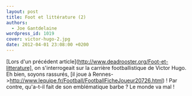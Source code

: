 ```yaml
---
layout: post
title: Foot et littérature (2)
authors:
  - Joe Gantdelaine
wordpress_id: 1019
cover: victor-hugo-2.jpg
date: 2012-04-01 23:08:00 +0200
---
```


[Lors d'un précédent article](http://www.deadrooster.org/Foot-et-litterature],
on s'interrogeait sur la carrière footballistique de Victor Hugo. Eh bien,
soyons rassurés, [il joue à
Rennes->http://www.lequipe.fr/Football/FootballFicheJoueur20726.html) ! Par
contre, qu'a-t-il fait de son emblématique barbe ? Le monde va mal !

